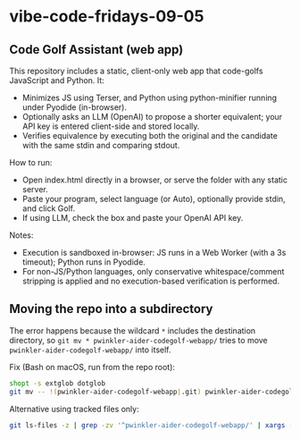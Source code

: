 # vibe-code-fridays-09-05

## Code Golf Assistant (web app)

This repository includes a static, client-only web app that code-golfs JavaScript and Python. It:
- Minimizes JS using Terser, and Python using python-minifier running under Pyodide (in-browser).
- Optionally asks an LLM (OpenAI) to propose a shorter equivalent; your API key is entered client-side and stored locally.
- Verifies equivalence by executing both the original and the candidate with the same stdin and comparing stdout.

How to run:
- Open index.html directly in a browser, or serve the folder with any static server.
- Paste your program, select language (or Auto), optionally provide stdin, and click Golf.
- If using LLM, check the box and paste your OpenAI API key.

Notes:
- Execution is sandboxed in-browser: JS runs in a Web Worker (with a 3s timeout); Python runs in Pyodide.
- For non-JS/Python languages, only conservative whitespace/comment stripping is applied and no execution-based verification is performed.

## Moving the repo into a subdirectory

The error happens because the wildcard `*` includes the destination directory, so `git mv * pwinkler-aider-codegolf-webapp/` tries to move `pwinkler-aider-codegolf-webapp/` into itself.

Fix (Bash on macOS, run from the repo root):

```bash
shopt -s extglob dotglob
git mv -- !(pwinkler-aider-codegolf-webapp|.git) pwinkler-aider-codegolf-webapp/
```

Alternative using tracked files only:

```bash
git ls-files -z | grep -zv '^pwinkler-aider-codegolf-webapp/' | xargs -0 -I{} git mv -v "{}" pwinkler-aider-codegolf-webapp/
```
